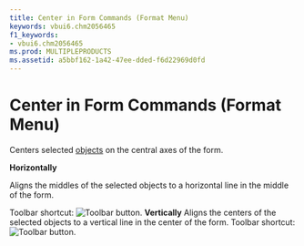 ```yaml
---
title: Center in Form Commands (Format Menu)
keywords: vbui6.chm2056465
f1_keywords:
- vbui6.chm2056465
ms.prod: MULTIPLEPRODUCTS
ms.assetid: a5bbf162-1a42-47ee-dded-f6d22969d0fd
---
```



# Center in Form Commands (Format Menu)

Centers selected [objects](vbe-glossary.md) on the central axes of the form.

 **Horizontally**

Aligns the middles of the selected objects to a horizontal line in the middle of the form.

Toolbar shortcut: 
![Toolbar button](images/tbr_cenh_ZA01201684.gif).
 **Vertically**
Aligns the centers of the selected objects to a vertical line in the center of the form.
Toolbar shortcut: 
![Toolbar button](images/tbr_cenve_ZA01201685.gif).

